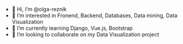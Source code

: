 - 👋 Hi, I’m @olga-reznik
- 👀 I’m interested in Fronend, Backend, Databases, Data mining, Data Visualization 
- 🌱 I’m currently learning Django, Vue.js, Bootstrap
- 💞️ I’m looking to collaborate on my Data Visualization project



